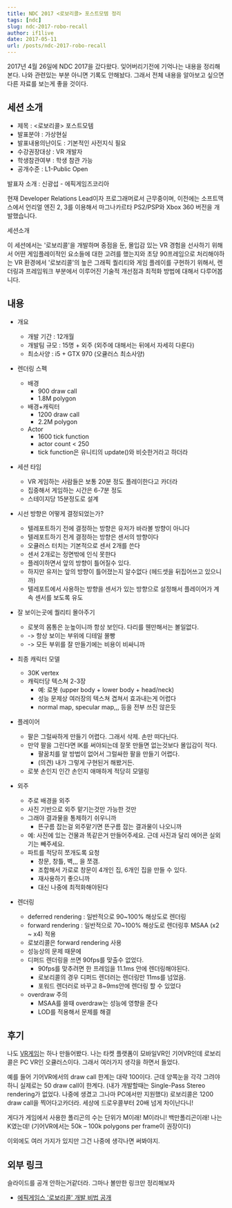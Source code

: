 ```yaml
---
title: NDC 2017 <로보리콜> 포스트모템 정리
tags: [ndc]
slug: ndc-2017-robo-recall
author: if1live
date: 2017-05-11
url: /posts/ndc-2017-robo-recall
---
```


2017년 4월 26일에 NDC 2017을 갔다왔다.
잊어버리기전에 기억나는 내용을 정리해본다.
나와 관련있는 부분 아니면 기록도 안해놨다.
그래서 전체 내용을 알아보고 싶으면 다른 자료를 보는게 좋을 것이다.


## 세션 소개

* 제목 : <로보리콜> 포스트모템
* 발표분야 : 가상현실
* 발표내용의난이도 : 기본적인 사전지식 필요
* 수강권장대상 : VR 개발자
* 학생참관여부 : 학생 참관 가능
* 공개수준 : L1-Public Open

발표자 소개 : 신광섭 - 에픽게임즈코리아

현재 Developer Relations Lead이자 프로그래머로서 근무중이며,
이전에는 소프트맥스에서 언리얼 엔진 2, 3를 이용해서
마그나카르타 PS2/PSP와 Xbox 360 버전을 개발했습니다.

세션소개

이 세션에서는 '로보리콜'을 개발하며 중점을 둔,
몰입감 있는 VR 경험을 선사하기 위해서 어떤 게임플레이적인 요소들에 대한 고려를 했는지와
초당 90프레임으로 처리해야하는 VR 환경에서 '로보리콜'의 높은 그래픽 퀄리티와 게임 플레이를 구현하기 위해서,
렌더링과 프레임워크 부분에서 이루어진 기술적 개선점과 최적화 방법에 대해서 다루어봅니다.

<!--adsense-->

## 내용

* 개요
    * 개발 기간 : 12개월
    * 개발팀 규모 : 15명 + 외주 (외주에 대해서는 뒤에서 자세히 다룬다)
    * 최소사양 : i5 + GTX 970 (오큘러스 최소사양)

* 렌더링 스펙
    * 배경
        * 900 draw call
        * 1.8M polygon
    * 배경+캐릭터
        * 1200 draw call
        * 2.2M polygon
    * Actor
        * 1600 tick function
        * actor count < 250
        * tick function은 유니티의 update()와 비슷한거라고 하더라

* 세션 타임
    * VR 게임하는 사람들은 보통 20분 정도 플레이한다고 카더라
    * 집중해서 게임하는 시간은 6-7분 정도
    * 스테이지당 15분정도로 설계

* 시선 방향은 어떻게 결정되었는가?
    * 텔레포트하기 전에 결정하는 방향은 유저가 바라볼 방향이 아니다
    * 텔레포트하기 전게 결정하는 방향은 센서의 방향이다
    * 오큘러스 터치는 기본적으로 센서 2개를 쓴다
    * 센서 2개로는 정면밖에 인식 못한다
    * 플레이하면서 앞의 방향이 틀어질수 있다.
    * 하지만 유저는 앞의 방향이 틀어졌는지 알수없다 (헤드셋을 뒤집어쓰고 있으니까)
    * 텔레포트에서 사용하는 방향을 센서가 있는 방향으로 설정해서 플레이어가 계속 센서를 보도록 유도

* 잘 보이는곳에 퀄리티 몰아주기
    * 로봇의 몸통은 눈높이니까 항상 보인다. 다리를 웬만해서는 볼일없다.
    * -> 항상 보이는 부위에 디테일 몰빵
    * -> 모든 부위를 잘 만들기에는 비용이 비싸니까

* 최종 캐릭터 모델
    * 30K vertex
    * 캐릭터당 텍스쳐 2-3장
        * 예: 로봇 (upper body + lower body + head/neck)
        * 성능 문제상 여러장의 텍스쳐 겹쳐서 효과내는게 어렵다
        * normal map, specular map,,, 등을 전부 쓰진 않은듯

* 플레이어
    * 팔은 그럴싸하게 만들기 어렵다. 그래서 삭제. 손만 떠다닌다.
    * 만약 팔을 그린다면 IK를 써야되는데 잘못 만들면 없는것보다 몰입감이 적다.
        * 팔꿈치를 알 방법이 없어서 그럴싸한 팔을 만들기 어렵다.
        * (의견) 내가 그렇게 구현된거 해봤거든.
    * 로봇 손인지 인간 손인지 애매하게 적당히 모델링

* 외주
    * 주로 배경을 외주
    * 사진 기반으로 외주 맡기는것만 가능한 것만
    * 그래야 결과물을 통제하기 쉬우니까
        * 뜬구름 잡는걸 외주맡기면 뜬구름 잡는 결과물이 나오니까
    * 예: 사진에 있는 건물과 똑같은거 만들어주세요. 근데 사진과 달리 에어콘 실외기는 빼주세요.
    * 파트를 적당히 쪼개도록 요청
        * 창문, 창틀, 벽,,, 을 쪼갬.
        * 조합해서 가로로 창문이 4개인 집, 6개인 집을 만들 수 있다.
        * 재사용하기 좋으니까
        * 대신 나중에 최적화해야된다

* 렌더링
    * deferred rendering : 일반적으로 90~100% 해상도로 렌더링
    * forward rendering : 일반적으로 70~100% 해상도로 렌더링후 MSAA (x2 ~ x4) 적용
    * 로보리콜은 forward rendering 사용
    * 성능상의 문제 때문에
    * 디퍼드 렌더링을 쓰면 90fps를 맞출수 없었다.
        * 90fps를 맞추려면 한 프레임을 11.1ms 안에 렌더링해야된다.
        * 로보리콜의 경우 디퍼드 렌더러는 렌더링만 11ms를 넘었음.
        * 포워드 렌더러로 바꾸고 8~9ms안에 렌더링 할 수 있었다
    * overdraw 주의
        * MSAA를 쓸때 overdraw는 성능에 영향을 준다
        * LOD를 적용해서 문제를 해결

## 후기

나도 [VR게임][toyclash]는 하나 만들어봤다.
나는 타켓 플랫폼이 모바일VR인 기어VR인데 로보리콜은 PC VR인 오큘러스이다.
그래서 여러가지 생각을 하면서 들었다.

예를 들어 기어VR에서의 draw call 한계는 대략 100이다.
근데 양쪽눈을 각각 그려야하니 실제로는 50 draw call이 한계다.
(내가 개발할때는 Single-Pass Stereo rendering가 없었다. 나중에 생겼고 그나마 PC에서만 지원했다)
로보리콜은 1200 draw call을 찍어다고카더라.
세상에 드로우콜부터 20배 넘게 차이난다니!

게다가 게임에서 사용한 폴리곤의 수는 단위가 M이래! M이라니! 백만폴리곤이래!
나는 K였는데! (기어VR에서는 50k – 100k polygons per frame이 권장이다)

이외에도 여러 가지가 있지만 그건 나중에 생각나면 써봐야지.

## 외부 링크

슬라이드를 공개 안하는거같더라.
그마나 볼만한 링크만 정리해보자

* [에픽게임스 '로보리콜' 개발 비법 공개](http://www.vrn.co.kr/news/articleView.html?idxno=61)

[toyclash]: https://www.oculus.com/experiences/gear-vr/1407846952568081/
